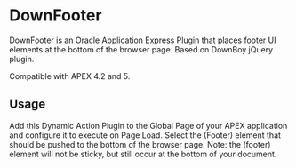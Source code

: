 # DownFooter
DownFooter is an Oracle Application Express Plugin that places footer UI elements at the bottom of the browser page. Based on DownBoy jQuery plugin.

Compatible with APEX 4.2 and 5.

## Usage

Add this Dynamic Action Plugin to the Global Page of your APEX application and configure it to execute on Page Load.
Select the (Footer) element that should be pushed to the bottom of the browser page.
Note: the (footer) element will not be sticky, but still occur at the bottom of your document.

